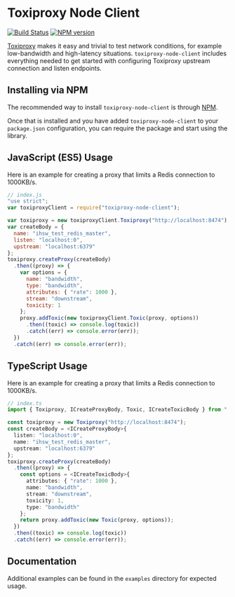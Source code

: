 # Toxiproxy Node Client
[![Build Status](https://travis-ci.org/ihsw/toxiproxy-node-client.svg?branch=master)](https://travis-ci.org/ihsw/toxiproxy-node-client)
[![NPM version](https://img.shields.io/npm/v/toxiproxy-node-client.svg)](https://www.npmjs.com/package/toxiproxy-node-client)

[Toxiproxy](https://github.com/shopify/toxiproxy) makes it easy and trivial to test network conditions, for example low-bandwidth and high-latency situations. `toxiproxy-node-client` includes everything needed to get started with configuring Toxiproxy upstream connection and listen endpoints.

## Installing via NPM
The recommended way to install `toxiproxy-node-client` is through [NPM](https://www.npmjs.com/).

Once that is installed and you have added `toxiproxy-node-client` to your `package.json` configuration, you can require the package and start using the library.

## JavaScript (ES5) Usage
Here is an example for creating a proxy that limits a Redis connection to 1000KB/s.

```js
// index.js
"use strict";
var toxiproxyClient = require("toxiproxy-node-client");

var toxiproxy = new toxiproxyClient.Toxiproxy("http://localhost:8474");
var createBody = {
  name: "ihsw_test_redis_master",
  listen: "localhost:0",
  upstream: "localhost:6379"
};
toxiproxy.createProxy(createBody)
  .then((proxy) => {
    var options = {
      name: "bandwidth",
      type: "bandwidth",
      attributes: { "rate": 1000 },
      stream: "downstream",
      toxicity: 1
    };
    proxy.addToxic(new toxiproxyClient.Toxic(proxy, options))
      .then((toxic) => console.log(toxic))
      .catch((err) => console.error(err));
  })
  .catch((err) => console.error(err));
```

## TypeScript Usage
Here is an example for creating a proxy that limits a Redis connection to 1000KB/s.

```typescript
// index.ts
import { Toxiproxy, ICreateProxyBody, Toxic, ICreateToxicBody } from "./src/index";

const toxiproxy = new Toxiproxy("http://localhost:8474");
const createBody = <ICreateProxyBody>{
  listen: "localhost:0",
  name: "ihsw_test_redis_master",
  upstream: "localhost:6379"
};
toxiproxy.createProxy(createBody)
  .then((proxy) => {
    const options = <ICreateToxicBody>{
      attributes: { "rate": 1000 },
      name: "bandwidth",
      stream: "downstream",
      toxicity: 1,
      type: "bandwidth"
    };
    return proxy.addToxic(new Toxic(proxy, options));
  })
  .then((toxic) => console.log(toxic))
  .catch((err) => console.error(err));
```

## Documentation
Additional examples can be found in the `examples` directory for expected usage.